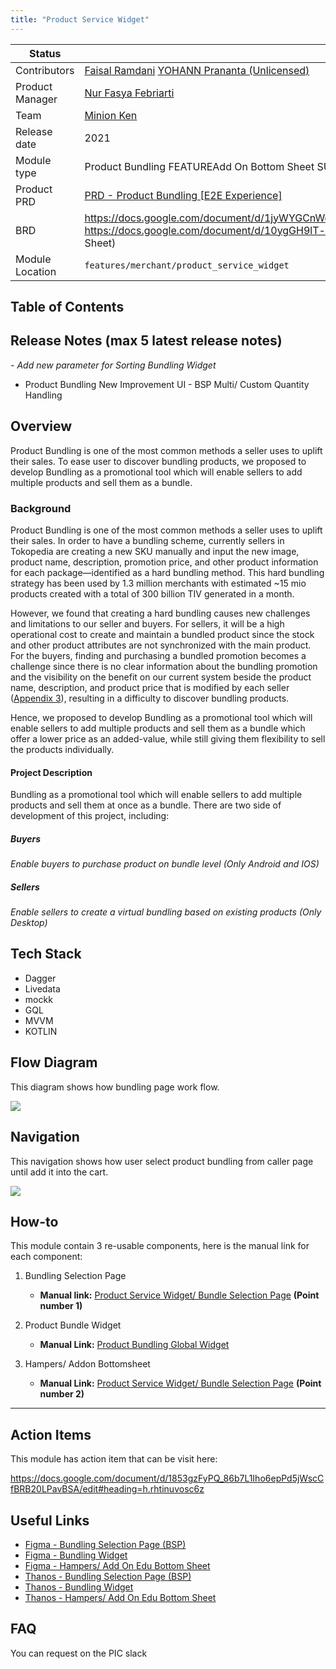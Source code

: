 ```yaml
---
title: "Product Service Widget"
---
```



| **Status** | <!--start status:GREEN-->RELEASE<!--end status--> |
| --- | --- |
| Contributors | [Faisal Ramdani](https://tokopedia.atlassian.net/wiki/people/5def016f73b0bd0e4d82fa6e?ref=confluence) [YOHANN Prananta (Unlicensed)](https://tokopedia.atlassian.net/wiki/people/5de4eab04ae7b80d0d19f990?ref=confluence)  |
| Product Manager | [Nur Fasya Febriarti](https://tokopedia.atlassian.net/wiki/people/5d943b8ae610e60dd0602ae0?ref=confluence)  |
| Team | [Minion Ken](https://tokopedia.atlassian.net/people/team/0ac7bdd0-19b2-4196-8711-b1a0a4b07178) |
| Release date | 2021 |
| Module type | Product Bundling <!--start status:YELLOW-->FEATURE<!--end status-->Add On Bottom Sheet <!--start status:BLUE-->SUB-FEATURE<!--end status--> |
| Product PRD | [PRD - Product Bundling [E2E Experience]](/wiki/spaces/TMA/pages/1638927076)  |
| BRD | <https://docs.google.com/document/d/1jyWYGCnWocVlOwQgR8y9bvBASR39sTj6HExzbeiVSZg/edit#heading=h.jcecn7dsawd4> <https://docs.google.com/document/d/10ygGH9lT-xikR1iy94pLLSwDyaGOHGcLPzRc2Pe3_3A/edit> (Hampers/ Add On Bottom Sheet) |
| Module Location |  `features/merchant/product_service_widget` |

## Table of Contents

<!--toc-->

## Release Notes (max 5 latest release notes)

<!--start expand:3 Jan (MA-3.202)-->
*- Add new parameter for Sorting Bundling Widget*  
- Product Bundling New Improvement UI - BSP Multi/ Custom Quantity Handling
<!--end expand-->

## Overview

Product Bundling is one of the most common methods a seller uses to uplift their sales. To ease user to discover bundling products, we proposed to develop Bundling as a promotional tool which will enable sellers to add multiple products and sell them as a bundle.

### Background

Product Bundling is one of the most common methods a seller uses to uplift their sales. In order to have a bundling scheme, currently sellers in Tokopedia are creating a new SKU manually and input the new image, product name, description, promotion price, and other product information for each package—identified as a hard bundling method. This hard bundling strategy has been used by 1.3 million merchants with estimated ~15 mio products created with a total of 300 billion TIV generated in a month.  

However, we found that creating a hard bundling causes new challenges and limitations to our seller and buyers. For sellers, it will be a high operational cost to create and maintain a bundled product since the stock and other product attributes are not synchronized with the main product. For the buyers, finding and purchasing a bundled promotion becomes a challenge since there is no clear information about the bundling promotion and the visibility on the benefit on our current system beside the product name, description, and product price that is modified by each seller ([Appendix 3](https://docs.google.com/document/d/1jyWYGCnWocVlOwQgR8y9bvBASR39sTj6HExzbeiVSZg/edit#heading=h.5phkm0i7iv41)), resulting in a difficulty to discover bundling products.

Hence, we proposed to develop Bundling as a promotional tool which will enable sellers to add multiple products and sell them as a bundle which offer a lower price as an added-value, while still giving them flexibility to sell the products individually.

#### Project Description

Bundling as a promotional tool which will enable sellers to add multiple products and sell them at once as a bundle. There are two side of development of this project, including:

##### *Buyers*

*Enable buyers to purchase product on bundle level (Only Android and IOS)*

##### *Sellers*

*Enable sellers to create a virtual bundling based on existing products (Only Desktop)*

## Tech Stack

- Dagger
- Livedata
- mockk
- GQL
- MVVM
- KOTLIN

## Flow Diagram

This diagram shows how bundling page work flow.

![](res/bundling%20diagram.png)

## Navigation

This navigation shows how user select product bundling from caller page until add it into the cart.

![](res/Untitled.png)

## How-to

This module contain 3 re-usable components, here is the manual link for each component:

1. Bundling Selection Page


	- **Manual link:** [Product Service Widget/ Bundle Selection Page](/wiki/spaces/PA/pages/1972207757) **(Point number 1)**
2. Product Bundle Widget


	- **Manual Link:** [Product Bundling Global Widget](/wiki/spaces/PA/pages/2012219235/Product+Bundling+Global+Widget)
3. Hampers/ Addon Bottomsheet


	- **Manual Link:** [Product Service Widget/ Bundle Selection Page](/wiki/spaces/PA/pages/1972207757) **(Point number 2)**



---

## Action Items

This module has action item that can be visit here:

<https://docs.google.com/document/d/1853gzFyPQ_86b7L1Iho6epPd5jWscCfBRB20LPavBSA/edit#heading=h.rhtinuvosc6z> 

## Useful Links

- [Figma - Bundling Selection Page (BSP)](https://www.figma.com/file/zBTHW6g31a47ddYugMXU6U/Product-Bundling-Buyer-Experience)
- [Figma - Bundling Widget](https://www.figma.com/file/HWGJ8utksSzyWzss0iK3pe/Bundling-Improvement---Buyer?node-id=1052%3A130503&t=uB0G04Q4NIdMHlIk-0)
- [Figma - Hampers/ Add On Edu Bottom Sheet](https://www.figma.com/file/MHzmKboRV0ogvd8JPpfSbK/Gifting-Projects?t=wOELglMiBYuQRix8-0)
- [Thanos - Bundling Selection Page (BSP)](https://mynakama.tokopedia.com/datatracker/requestdetail/view/2032)
- [Thanos - Bundling Widget](https://mynakama.tokopedia.com/datatracker/requestdetail/view/2032)
- [Thanos - Hampers/ Add On Edu Bottom Sheet](https://mynakama.tokopedia.com/datatracker/product/requestdetail/view/2737)

## FAQ

<!--start expand:How can I request new pageSource for applink?-->
You can request on the PIC slack
<!--end expand-->


